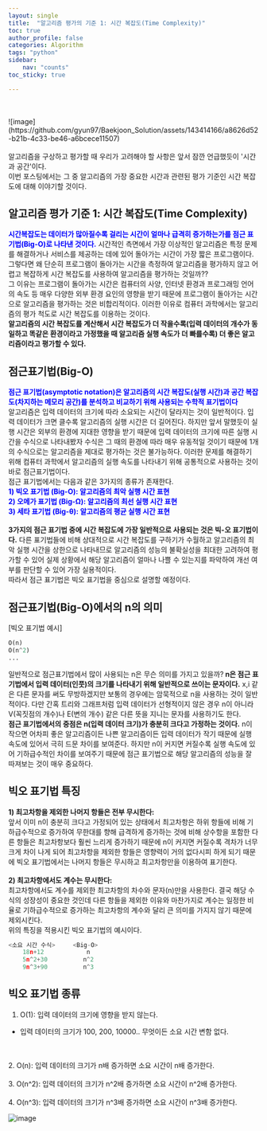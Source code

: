 ```yaml
---
layout: single
title:  "알고리즘 평가의 기준 1: 시간 복잡도(Time Complexity)"
toc: true
author_profile: false
categories: Algorithm
tags: "python"
sidebar:
    nav: "counts"
toc_sticky: true

---
```


<head>
  <style>
    table.dataframe {
      white-space: normal;
      width: 100%;
      height: 240px;
      display: block;
      overflow: auto;
      font-family: Arial, sans-serif;
      font-size: 0.9rem;
      line-height: 20px;
      text-align: center;
      border: 0px !important;
    }

    table.dataframe th {
      text-align: center;
      font-weight: bold;
      padding: 8px;
    }

    table.dataframe td {
      text-align: center;
      padding: 8px;
    }

    table.dataframe tr:hover {
      background: #b8d1f3; 
    }

    .output_prompt {
      overflow: auto;
      font-size: 0.9rem;
      line-height: 1.45;
      border-radius: 0.3rem;
      -webkit-overflow-scrolling: touch;
      padding: 0.8rem;
      margin-top: 0;
      margin-bottom: 15px;
      font: 1rem Consolas, "Liberation Mono", Menlo, Courier, monospace;
      color: $code-text-color;
      border: solid 1px $border-color;
      border-radius: 0.3rem;
      word-break: normal;
      white-space: pre;
    }

  .dataframe tbody tr th:only-of-type {
      vertical-align: middle;
  }

  .dataframe tbody tr th {
      vertical-align: top;
  }

  .dataframe thead th {
      text-align: center !important;
      padding: 8px;
  }

  .page__content p {
      margin: 0 0 0px !important;
  }

  .page__content p > strong {
    font-size: 0.8rem !important;
  }

  </style>
</head>

<span style="font-size:13px;">
</span>
<br>
<br>
![image](https://github.com/gyun97/Baekjoon_Solution/assets/143414166/a8626d52-b21b-4c33-be46-a6bcece11507)
<br>
<br>
알고리즘을 구상하고 평가할 때 우리가 고려해야 할 사항은 앞서 잠깐 언급했듯이 '시간과 공간'이다.<br>
이번 포스팅에서는 그 중 알고리즘의 가장 중요한 시간과 관련된 평가 기준인 시간 복잡도에 대해 이야기할 것이다.   
 
## **알고리즘 평가 기준 1: 시간 복잡도(Time Complexity)**
<span style = "color:blue; font-weight:bold;">
시간복잡도는 데이터가 많아질수록 걸리는 시간이 얼마나 급격히 증가하는가를 점근 표기법(Big-O)로 나타낸 것이다.</span>
시간적인 측면에서 가장 이상적인 알고리즘은 특정 문제를 해결하거나 서비스를 제공하는 데에 있어 돌아가는 시간이 가장 짧은 프로그램이다.<br>
그렇다면 왜 단순히 프로그램이 돌아가는 시간을 측정하여 알고리즘을 평가하지 않고 어렵고 복잡하게 시간 복잡도를 사용하여 알고리즘을 평가하는 것일까??<br>
그 이유는 프로그램이 돌아가는 시간은 컴퓨터의 사양, 인터넷 환경과 프로그래밍 언어의 속도 등 매우 다양한 외부 환경 요인의 영향을 받기 때문에 프로그램이 돌아가는 시간으로 알고리즘을 평가하는 것은 비합리적이다. 이러한 이유로 컴퓨터 과학에서는 알고리즘의 평가 척도로 시간 복잡도를 이용하는 것이다.<br>
<span style = "font-weight:bold;">
알고리즘의 시간 복잡도를 계산해서 시간 복잡도가 더 작을수록(입력 데이터의 개수가 동일하고 똑같은 환경이라고 가정했을 때 알고리즘 실행 속도가 더 빠를수록) 더 좋은 알고리즘이라고 평가할 수 있다.
</span>   

## **점근표기법(Big-O)**
<span style = "color:blue; font-weight:bold;">
점근 표기법(asymptotic notation)은 알고리즘의 시간 복잡도(실행 시간)과 공간 복잡도(차지하는 메모리 공간)를 분석하고 비교하기 위해 사용되는 수학적 표기법이다</span><br>
알고리즘은 입력 데이터의 크기에 따라 소요되는 시간이 달라지는 것이 일반적이다. 입력 데이터가 크면 클수록 알고리즘의 실행 시간은 더 길어진다. 하지만 앞서 말했듯이 실행 시간은 외부의 환경에 지대한 영향을 받기 때문에 입력 데이터의 크기에 따른 실행 시간을 수식으로 나타내봤자 수식은 그 때의 환경에 따라 매우 유동적일 것이기 때문에 1개의 수식으로는 알고리즘을 제대로 평가하는 것은 불가능하다.
이러한 문제를 해결하기 위해 컴퓨터 과학에서 알고리즘의 실행 속도를 나타내기 위해 공통적으로 사용하는 것이 바로 점근표기법이다.<br>
점근 표기법에서는 다음과 같은 3가지의 종류가 존재한다.
<br>
<span style = "color:blue; font-weight:bold;">     
1) 빅오 표기법 (Big-O): 알고리즘의 최악 실행 시간 표현
<br>      
2) 오메가 표기법 (Big-Ω): 알고리즘의 최선 실행 시간 표현
<br>  
3) 세타 표기법 (Big-θ):  알고리즘의 평균 실행 시간 표현
<br>
</span><br>
<span style = "font-weight:bold;">
3가지의 점근 표기법 중에 시간 복잡도에 가장 일반적으로 사용되는 것은 빅-오 표기법이다.</span> 다른 표기법들에 비해 상대적으로 시간 복잡도를 구하기가 수월하고 알고리즘의 최악 실행 시간을 상한으로 나타내므로 알고리즘의 성능의 불확실성을 최대한 고려하여 평가할 수 있어 실제 상황에서 해당 알고리즘이 얼마나 나쁠 수 있는지를 파악하여 개선 여부를 판단할 수 있어 가장 실용적이다.<br>
따라서 점근 표기법은 빅오 표기법을 중심으로 설명할 예정이다.

## **점근표기법(Big-O)에서의 n의 의미**
[빅오 표기법 예시]
```python
O(n)
O(n^2)
...
```

일반적으로 점근표기법에서 많이 사용되는 n은 무슨 의미를 가지고 있을까?<span style = "font-weight:bold;"> n은 점근 표기법에서 입력 데이터(인풋)의 크기를 나타내기 위해 일반적으로 쓰이는 문자이다.</span> x,i 같은 다른 문자를 써도 무방하겠지만 보통의 경우에는 암묵적으로 n을 사용하는 것이 일반적이다.
다만 간혹 트리와 그래프처럼 입력 데이터가 선형적이지 않은 경우 n이 아니라 V(꼭짓점의 개수)나 E(변의 개수) 같은 다른 뜻을 지니는 문자를 사용하기도 한다.<br><span style = "font-weight:bold;">
점근 표기법에서의 중점은 n(입력 데이터 크기)가 충분히 크다고 가정하는 것이다.</span> n이 작으면 어차피 좋은 알고리즘이든 나쁜 알고리즘이든 입력 데이터가 작기 때문에 실행 속도에 있어서 극히 드문 차이를 보여준다. 하지만 n이 커지면 커질수록 실행 속도에 있어 기하급수적인 차이를 보여주기 때문에 점근 표기법으로 해당 알고리즘의 성능을 잘 따져보는 것이 매우 중요하다.   


## **빅오 표기법 특징**

<span style = "font-weight:bold;"> 1) 최고차항을 제외한 나머지 항들은 전부 무시한다:</span><br> 
앞서 이미 n이 충분히 크다고 가정되어 있는 상태에서 최고차항은 하위 항들에 비해 기하급수적으로 증가하여 무한대를 향해 급격하게 증가하는 것에 비해 상수항을 포함한 다른 항들은 최고차항보다 훨씬 느리게 증가하기 때문에 n이 커지면 커질수록 격차가 너무 크게 차이 나게 되어 최고차항을 제외한 항들은 영향력이 거의 없다시피 하게 되기 때문에 빅오 표기법에서는 나머지 항들은 무시하고 최고차항만을 이용하여 표기한다. <br>
<br>
<span style = "font-weight:bold;">2) 최고차항에서도 계수는 무시한다:</span><br> 
최고차항에서도 계수를 제외한 최고차항의 차수와 문자(n)만을 사용한다. 결국 해당 수식의 성장성이 중요한 것인데 다른 항들을 제외한 이유와 마찬가지로 계수는 일정한 비율로 기하급수적으로 증가하는 최고차항의 계수와 달리 큰 의미를 가지지 않기 때문에 제외시킨다.<br>
위의 특징을 적용시킨 빅오 표기법의 예시이다.<br>  
```python
<소요 시간 수식>     <Big-O>
    18n+12            n
    5n^2+30          n^2
    9n^3+90          n^3 
```

## **빅오 표기법 종류**

1. O(1): 입력 데이터의 크기에 영향을 받지 않는다.<br>
- 입력 데이터의 크기가 100, 200, 10000.. 무엇이든 소요 시간 변함 없다.
<br>
<br>
2. O(n): 입력 데이터의 크기가 n배 증가하면 소요 시간이 n배 증가한다.<br>
<br>
3. O(n^2): 입력 데이터의 크기가 n^2배 증가하면 소요 시간이 n^2배 증가한다.<br>
<br>
4. O(n^3): 입력 데이터의 크기가 n^3배 증가하면 소요 시간이 n^3배 증가한다.<br>




![image](https://github.com/gyun97/Baekjoon_Solution/assets/143414166/ba1c5f92-36e7-483e-948e-f9314b3a4bfb)

